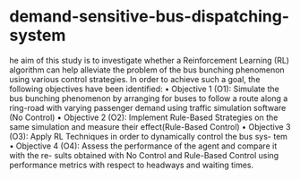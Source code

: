 # demand-sensitive-bus-dispatching-system
he aim of this study is to investigate whether a Reinforcement Learning (RL) algorithm can help alleviate the problem of the bus bunching phenomenon using various control strategies. In order to achieve such a goal, the following objectives have been identified: • Objective 1 (O1): Simulate the bus bunching phenomenon by arranging for buses to follow a route along a ring-road with varying passenger demand using traffic simulation software (No Control) • Objective 2 (O2): Implement Rule-Based Strategies on the same simulation and measure their effect(Rule-Based Control) • Objective 3 (O3): Apply RL Techniques in order to dynamically control the bus sys- tem • Objective 4 (O4): Assess the performance of the agent and compare it with the re- sults obtained with No Control and Rule-Based Control using performance metrics with respect to headways and waiting times.

